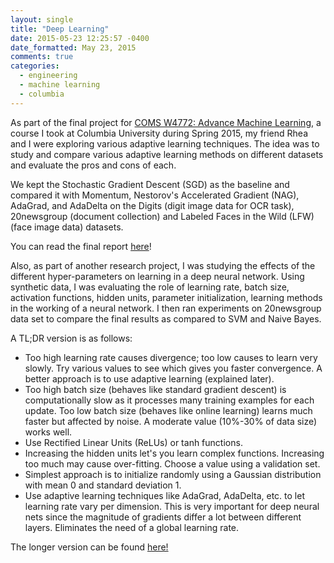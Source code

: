 ```yaml
---
layout: single
title: "Deep Learning"
date: 2015-05-23 12:25:57 -0400
date_formatted: May 23, 2015
comments: true
categories:
  - engineering
  - machine learning
  - columbia
---
```


<p>
As part of the final project for <a href="http://www.cs.columbia.edu/~jebara/4772/" target="_blank">COMS W4772: Advance Machine Learning</a>, a course I took at Columbia University during Spring 2015, my friend Rhea and I were exploring various adaptive learning techniques.  The idea was to study and compare various adaptive learning methods on different datasets and evaluate the pros and cons of each.
</p>

<p>
We kept the Stochastic Gradient Descent (SGD) as the baseline and compared it with Momentum, Nestorov's Accelerated Gradient (NAG), AdaGrad, and AdaDelta on the Digits (digit image data for OCR task), 20newsgroup (document collection) and Labeled Faces  in the Wild (LFW) (face image data) datasets.
</p>
<!--more-->
<p>You can read the final report <a href="/assets/AML_Project_Report.pdf" target="_blank">here</a>!
</p>

<p>Also, as part of another research project, I was studying the effects of the different hyper-parameters on learning in a deep neural network. Using synthetic data, I was evaluating the role of learning rate, batch size, activation functions, hidden units, parameter initialization, learning methods in the working of a neural network. I then ran experiments on 20newsgroup data set to compare the final results as compared to SVM and Naive Bayes.</p>

A TL;DR version is as follows:

- Too high learning rate causes divergence; too low causes to learn very slowly. Try various values to see which gives you faster convergence. A better approach is to use adaptive learning (explained later).
- Too high batch size (behaves like standard gradient descent) is computationally slow as it processes many training examples for each update. Too low batch size (behaves like online learning) learns much faster but affected by noise. A moderate value (10%-30% of data size) works well.
- Use Rectified Linear Units (ReLUs) or tanh functions.
- Increasing the hidden units let's you learn complex functions. Increasing too much may cause over-fitting. Choose a value using a validation set.
- Simplest approach is to initialize randomly using a Gaussian distribution with mean 0 and standard deviation 1.
- Use adaptive learning techniques like AdaGrad, AdaDelta, etc. to let learning rate vary per dimension. This is very important for deep neural nets since the magnitude of gradients differ a lot between different layers. Eliminates the need of a global learning rate.
  <br />

The longer version can be found <a href="/assets/DeepLearning_Project.pdf" target="_blank">here!</a>
